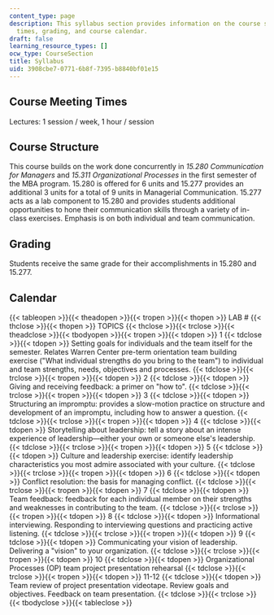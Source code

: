 ```yaml
---
content_type: page
description: This syllabus section provides information on the course structure, meeting
  times, grading, and course calendar.
draft: false
learning_resource_types: []
ocw_type: CourseSection
title: Syllabus
uid: 3908cbe7-0771-6b8f-7395-b8840bf01e15
---
```

## Course Meeting Times

Lectures: 1 session / week, 1 hour / session

## Course Structure

This course builds on the work done concurrently in _15.280 Communication for Managers_ and _15.311 Organizational Processes_ in the first semester of the MBA program. 15.280 is offered for 6 units and 15.277 provides an additional 3 units for a total of 9 units in Managerial Communication. 15.277 acts as a lab component to 15.280 and provides students additional opportunities to hone their communication skills through a variety of in-class exercises. Emphasis is on both individual and team communication.

## Grading

Students receive the same grade for their accomplishments in 15.280 and 15.277.

## Calendar

{{< tableopen >}}{{< theadopen >}}{{< tropen >}}{{< thopen >}}
LAB #
{{< thclose >}}{{< thopen >}}
TOPICS
{{< thclose >}}{{< trclose >}}{{< theadclose >}}{{< tbodyopen >}}{{< tropen >}}{{< tdopen >}}
1
{{< tdclose >}}{{< tdopen >}}
Setting goals for individuals and the team itself for the semester. Relates Warren Center pre-term orientation team building exercise ("What individual strengths do you bring to the team") to individual and team strengths, needs, objectives and processes.
{{< tdclose >}}{{< trclose >}}{{< tropen >}}{{< tdopen >}}
2
{{< tdclose >}}{{< tdopen >}}
Giving and receiving feedback: a primer on "how to".
{{< tdclose >}}{{< trclose >}}{{< tropen >}}{{< tdopen >}}
3
{{< tdclose >}}{{< tdopen >}}
Structuring an impromptu: provides a slow-motion practice on structure and development of an impromptu, including how to answer a question.
{{< tdclose >}}{{< trclose >}}{{< tropen >}}{{< tdopen >}}
4
{{< tdclose >}}{{< tdopen >}}
Storytelling about leadership: tell a story about an intense experience of leadership—either your own or someone else's leadership.
{{< tdclose >}}{{< trclose >}}{{< tropen >}}{{< tdopen >}}
5
{{< tdclose >}}{{< tdopen >}}
Culture and leadership exercise: identify leadership characteristics you most admire associated with your culture.
{{< tdclose >}}{{< trclose >}}{{< tropen >}}{{< tdopen >}}
6
{{< tdclose >}}{{< tdopen >}}
Conflict resolution: the basis for managing conflict.
{{< tdclose >}}{{< trclose >}}{{< tropen >}}{{< tdopen >}}
7
{{< tdclose >}}{{< tdopen >}}
Team feedback: feedback for each individual member on their strengths and weaknesses in contributing to the team.
{{< tdclose >}}{{< trclose >}}{{< tropen >}}{{< tdopen >}}
8
{{< tdclose >}}{{< tdopen >}}
Informational interviewing. Responding to interviewing questions and practicing active listening.
{{< tdclose >}}{{< trclose >}}{{< tropen >}}{{< tdopen >}}
9
{{< tdclose >}}{{< tdopen >}}
Communicating your vision of leadership. Delivering a "vision" to your organization.
{{< tdclose >}}{{< trclose >}}{{< tropen >}}{{< tdopen >}}
10
{{< tdclose >}}{{< tdopen >}}
Organizational Processes (OP) team project presentation rehearsal
{{< tdclose >}}{{< trclose >}}{{< tropen >}}{{< tdopen >}}
11-12
{{< tdclose >}}{{< tdopen >}}
Team review of project presentation videotape. Review goals and objectives. Feedback on team presentation.
{{< tdclose >}}{{< trclose >}}{{< tbodyclose >}}{{< tableclose >}}